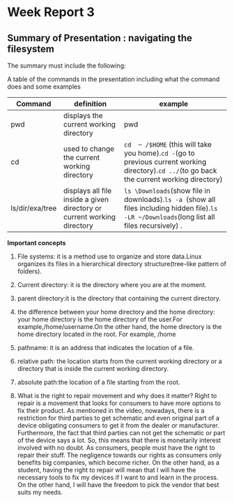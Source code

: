 # Week Report 3

## Summary of Presentation : navigating the filesystem

The summary must include the following:

A table of the commands in the presentation including what the command does and some examples

|Command          |definition                                                               |example                                                                  |
|-----------------|-------------------------------------------------------------------------|-------------------------------------------------------------------------|
|pwd              |displays the current working directory                                   |pwd                                                                      |
|cd               |used to change the current working directory                             | `cd  ~ /$HOME` (this will take you home).`cd -`(go to previous current working directory).`cd ../`(to go back the current working directory)|
|ls/dir/exa/tree  |displays all file inside a given directory or current working directory  |`ls \Downloads`(show file in downloads).`ls -a `(show all files including hidden file).`ls -LR ~/Downloads`(long list all files recursively) .                                                   |



**Important concepts**

1. File systems: it is a method use to organize and store data.Linux organizes its files in a hierarchical directory structure(tree-like pattern of folders).

2. Current directory: it is the directory where you are at the moment.

3. parent directory:it is the directory that containing the current directory.

4. the difference between your home directory and the home directory: 
   your home directory is the home directory of the user.For example,/home/username.On the other hand, the home directory is the home directory located in the root. For example, /home

5. pathname: it is an address that indicates the location of a file.

6. relative path: the location starts from the current working directory or a directory that is inside the current working directory.

7. absolute path:the location of a file starting from the root.

8. What is the right to repair movement and why does it matter?
Right to repair is a movement that looks for consumers to have more options to fix their product. As mentioned in the video, nowadays, there is a restriction for third parties to get schematic and even original part of a device obligating consumers to get it from the dealer or manufacturer. Furthermore, the fact that third parties can not get the schematic or part of the device says a lot. So, this means that there is monetarily interest involved with no doubt. As consumers, people must have the right to repair their stuff. The negligence towards our rights as consumers only benefits big companies, which become richer. On the other hand, as a student, having the right to repair will mean that I will have the necessary tools to fix my devices if I want to and learn in the process. On the other hand, I will have the freedom to pick the vendor that best suits my needs.